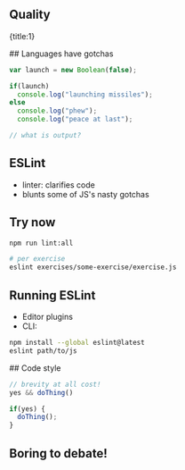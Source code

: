 ## Quality
{title:1}

## Languages have gotchas

```javascript
var launch = new Boolean(false);

if(launch)
  console.log("launching missiles");
else
  console.log("phew");
  console.log("peace at last");

// what is output?
```

## ESLint

- linter: clarifies code
- blunts some of JS's nasty gotchas

## Try now

```sh
npm run lint:all

# per exercise
eslint exercises/some-exercise/exercise.js
```

## Running ESLint

- Editor plugins
- CLI:

```sh
npm install --global eslint@latest
eslint path/to/js
```
## Code style

```js
// brevity at all cost!
yes && doThing()
```

```js
if(yes) {
  doThing();
}
```

## Boring to debate!

